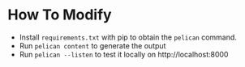 # How To Modify

- Install `requirements.txt` with pip to obtain the  `pelican` command.
- Run `pelican content` to generate the output
- Run `pelican --listen` to test it locally on http://localhost:8000
